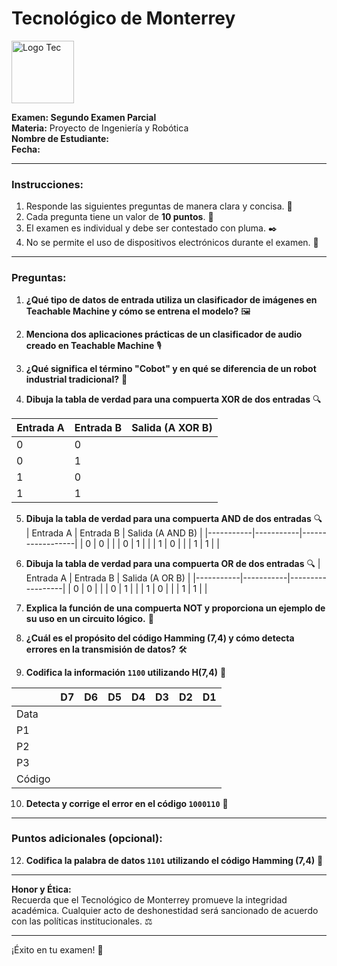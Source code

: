 # Tecnológico de Monterrey  
<img src="https://upload.wikimedia.org/wikipedia/commons/thumb/4/47/Logo_del_ITESM.svg/1200px-Logo_del_ITESM.svg.png" alt="Logo Tec" width="100cm" height="100cm" />  

**Examen: Segundo Examen Parcial**  
**Materia:** Proyecto de Ingeniería y Robótica  
**Nombre de Estudiante:**  
**Fecha:** 

---

### **Instrucciones:**  
1. Responde las siguientes preguntas de manera clara y concisa. 📝  
2. Cada pregunta tiene un valor de **10 puntos**. 💯  
3. El examen es individual y debe ser contestado con pluma. ✒️  
4. No se permite el uso de dispositivos electrónicos durante el examen. 📵  

---

### **Preguntas:**

1. **¿Qué tipo de datos de entrada utiliza un clasificador de imágenes en Teachable Machine y cómo se entrena el modelo?** 🖼️  
   

2. **Menciona dos aplicaciones prácticas de un clasificador de audio creado en Teachable Machine** 🎙️  
  

3. **¿Qué significa el término "Cobot" y en qué se diferencia de un robot industrial tradicional?** 🤖  
   

4. **Dibuja la tabla de verdad para una compuerta XOR de dos entradas** 🔍


| Entrada A | Entrada B | Salida (A XOR B) |
|-----------|-----------|------------------|
|     0     |     0     |                  |
|     0     |     1     |                  |
|     1     |     0     |                  |
|     1     |     1     |                  | 

  

5. **Dibuja la tabla de verdad para una compuerta AND de dos entradas** 🔍
| Entrada A | Entrada B | Salida (A AND B) |
|-----------|-----------|------------------|
|     0     |     0     |                  |
|     0     |     1     |                  |
|     1     |     0     |                  |
|     1     |     1     |                  | 

6. **Dibuja la tabla de verdad para una compuerta OR de dos entradas** 🔍
| Entrada A | Entrada B | Salida (A OR B) |
|-----------|-----------|------------------|
|     0     |     0     |                  |
|     0     |     1     |                  |
|     1     |     0     |                  |
|     1     |     1     |                  | 

7. **Explica la función de una compuerta NOT y proporciona un ejemplo de su uso en un circuito lógico.** 🔄  
  

8. **¿Cuál es el propósito del código Hamming (7,4) y cómo detecta errores en la transmisión de datos?** 🛠️  

9. **Codifica la información `1100` utilizando H(7,4)** 🔢  
 
|  | D7 |  D6 | D5 | D4 | D3 | D2 | D1 |
|-----------|-----------|-----------|-----------|-----------|-----------|-----------|-----------|
|    Data   |       |       |       |       |       |       |       |
|    P1   |       |       |       |       |       |       |       |
|    P2   |       |       |       |       |       |       |       |
|    P3   |       |       |       |       |       |       |       |
|    Código   |       |       |       |       |       |       |       |

10. **Detecta y corrige el error en el código `1000110`** 🔧  


---

### **Puntos adicionales (opcional):**

12. **Codifica la palabra de datos `1101` utilizando el código Hamming (7,4)** 🔢  
    

---

**Honor y Ética:**  
Recuerda que el Tecnológico de Monterrey promueve la integridad académica. Cualquier acto de deshonestidad será sancionado de acuerdo con las políticas institucionales. ⚖️  

---

¡Éxito en tu examen! 🚀
